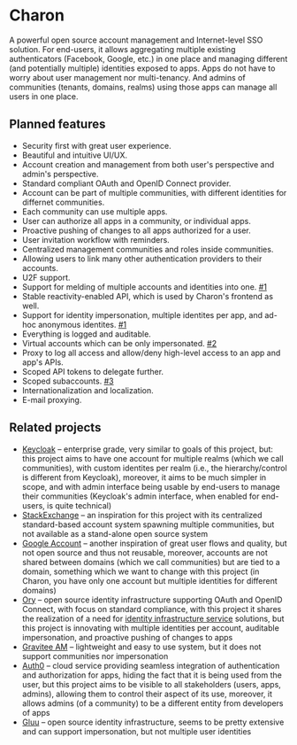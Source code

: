 # Charon

A powerful open source account management and Internet-level SSO solution. For end-users, it allows aggregating multiple existing authenticators (Facebook, Google, etc.)
in one place and managing different (and potentially multiple) identities exposed to apps. Apps do not have to worry about user management nor multi-tenancy.
And admins of communities (tenants, domains, realms) using those apps can manage all users in one place.

## Planned features

* Security first with great user experience.
* Beautiful and intuitive UI/UX.
* Account creation and management from both user's perspective and admin's perspective.
* Standard compliant OAuth and OpenID Connect provider.
* Account can be part of multiple communities, with different identities for differnet communities.
* Each community can use multiple apps.
* User can authorize all apps in a community, or individual apps.
* Proactive pushing of changes to all apps authorized for a user.
* User invitation workflow with reminders.
* Centralized management communities and roles inside communities.
* Allowing users to link many other authentication providers to their accounts.
* U2F support.
* Support for melding of multiple accounts and identities into one. [#1](https://gitlab.com/charon/charon/issues/1)
* Stable reactivity-enabled API, which is used by Charon's frontend as well.
* Support for identity impersonation, multiple identites per app, and ad-hoc anonymous identites. [#1](https://gitlab.com/charon/charon/issues/1)
* Everything is logged and auditable.
* Virtual accounts which can be only impersonated. [#2](https://gitlab.com/charon/charon/issues/2)
* Proxy to log all access and allow/deny high-level access to an app and app's APIs.
* Scoped API tokens to delegate further.
* Scoped subaccounts. [#3](https://gitlab.com/charon/charon/issues/3)
* Internationalization and localization.
* E-mail proxying.

## Related projects

* [Keycloak](https://www.keycloak.org) – enterprise grade, very similar to goals of this project, but: this project aims to have one account for multiple realms (which we call communities),
  with custom identites per realm (i.e., the hierarchy/control is different from Keycloak), moreover, it aims to be much simpler in scope, and with admin interface being usable by end-users to manage
  their communities (Keycloak's admin interface, when enabled for end-users, is quite technical)
* [StackExchange](https://stackexchange.com/) – an inspiration for this project with its centralized standard-based account system spawning multiple communities,
  but not available as a stand-alone open source system
* [Google Account](https://en.wikipedia.org/wiki/Google_Account) – another inspiration of great user flows and quality, but not open source and thus not reusable, moreover, accounts are not shared
  between domains (which we call communities) but are tied to a domain, something which we want to change with this project (in Charon, you have only one account but multiple identities for
  different domains)
* [Ory](https://www.ory.sh/) – open source identity infrastructure supporting OAuth and OpenID Connect, with focus on standard compliance, with this project it shares the realization
  of a need for [identity infrastructure service](https://www.ory.sh/docs/next/kratos/concepts/) solutions, but this project is innovating with multiple identities per account,
  auditable impersonation, and proactive pushing of changes to apps
* [Gravitee AM](https://gravitee.io/products/am/) – lightweight and easy to use system, but it does not support communities nor impersonation
* [Auth0](https://auth0.com/) – cloud service providing seamless integration of authentication and authorization for apps, hiding the fact that it is being used from the user,
  but this project aims to be visible to all stakeholders (users, apps, admins), allowing them to control their aspect of its use, moreover, it allows admins (of a community)
  to be a different entity from developers of apps
* [Gluu](https://gluu.org) – open source identity infrastructure, seems to be pretty extensive and can support impersonation, but not multiple user identities